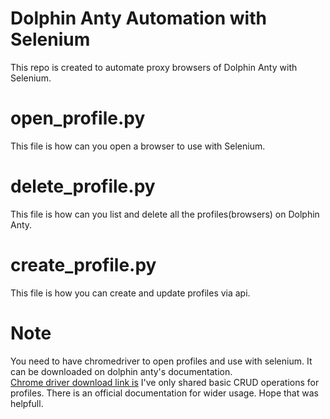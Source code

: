 # Dolphin Anty Automation with Selenium

This repo is created to automate proxy browsers of Dolphin Anty with Selenium.



# open_profile.py

This file is how can you open a browser to use with Selenium.


# delete_profile.py

This file is how can you list and delete all the profiles(browsers) on Dolphin Anty.


# create_profile.py

This file is how you can create and update profiles via api. 


# Note
You need to have chromedriver to open profiles and use with selenium. It can be downloaded on dolphin anty's documentation.  
[Chrome driver download link is](https://anty-browser.s3.amazonaws.com/chromedriver-124.zip)
I've only shared basic CRUD operations for profiles. There is an official documentation for wider usage.
Hope that was helpfull.

